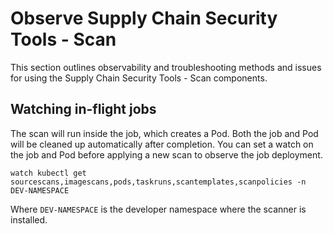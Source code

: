 # Observe Supply Chain Security Tools - Scan

This section outlines observability and troubleshooting methods and issues for using the Supply
Chain Security Tools - Scan components.


## <a id="watch-inflight-jobs"></a> Watching in-flight jobs

The scan will run inside the job, which creates a Pod. Both the job and Pod will be cleaned up
automatically after completion.
You can set a watch on the job and Pod before applying a new scan to observe the job deployment.

```console
watch kubectl get sourcescans,imagescans,pods,taskruns,scantemplates,scanpolicies -n DEV-NAMESPACE
```
Where `DEV-NAMESPACE` is the developer namespace where the scanner is installed.